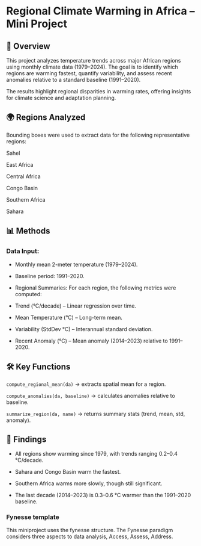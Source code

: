 
# Regional Climate Warming in Africa – Mini Project
## 📌 Overview

This project analyzes temperature trends across major African regions using monthly climate data (1979–2024). The goal is to identify which regions are warming fastest, quantify variability, and assess recent anomalies relative to a standard baseline (1991–2020).

The results highlight regional disparities in warming rates, offering insights for climate science and adaptation planning.

## 🌍 Regions Analyzed

Bounding boxes were used to extract data for the following representative regions:

Sahel

East Africa

Central Africa

Congo Basin

Southern Africa

Sahara

## 📊 Methods

### Data Input:

- Monthly mean 2-meter temperature (1979–2024).

- Baseline period: 1991–2020.

- Regional Summaries: For each region, the following metrics were computed:

- Trend (°C/decade) – Linear regression over time.

- Mean Temperature (°C) – Long-term mean.

- Variability (StdDev °C) – Interannual standard deviation.

- Recent Anomaly (°C) – Mean anomaly (2014–2023) relative to 1991–2020.

## 🛠️ Key Functions

`compute_regional_mean(da)` → extracts spatial mean for a region.

`compute_anomalies(da, baseline)` → calculates anomalies relative to baseline.

`summarize_region(da, name)` → returns summary stats (trend, mean, std, anomaly).

## 🔑 Findings

- All regions show warming since 1979, with trends ranging 0.2–0.4 °C/decade.

- Sahara and Congo Basin warm the fastest.

- Southern Africa warms more slowly, though still significant.

- The last decade (2014–2023) is 0.3–0.6 °C warmer than the 1991–2020 baseline.

### Fynesse template
This miniproject uses the fynesse structure.
The Fynesse paradigm considers three aspects to data analysis, Access, Assess, Address.
